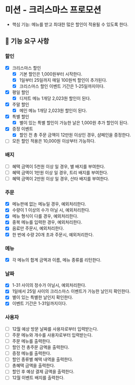 # 미션 - 크리스마스 프로모션

- 핵심 기능: 메뉴를 받고 최대한 많은 할인이 적용될 수 있도록 한다.

## 🚀 기능 요구 사항

### 할인

- [x] 크리스마스 할인
  - [x] 기본 할인은 1,000원부터 시작한다.
  - [x] 1일부터 25일까지 매일 100원씩 할인이 추가된다.
  - [x] 크리스마스 할인 이벤트 기간은 1-25일까지이다.
- [x] 평일 할인
  - [x] 디저트 메뉴 1개당 2,023원 할인이 된다.
- [x] 주말 할인
  - [x] 메인 메뉴 1개당 2,023원 할인이 된다.
- [x] 특별 할인
  - [x] 별이 있는 특별 할인이 가능한 날은 1,000원 추가 할인이 된다.
- [x] 증정 이벤트
  - [x] 할인 전 총 주문 금액이 12만원 이상인 경우, 샴페인을 증정한다.
- [ ] 모든 할인 적용은 10,000원 이상부터 가능하다.

### 배지

- [ ] 혜택 금액이 5천원 이상 일 경우, 별 배지를 부여한다.
- [ ] 혜택 금액이 1만원 이상 일 경우, 트리 배지를 부여한다.
- [ ] 혜택 금액이 2만원 이상 일 경우, 산타 배지를 부여한다.

### 주문

- [x] 메뉴판에 없는 메뉴일 경우, 예외처리한다.
- [x] 수량이 1 이상의 수가 아닐 시, 예외처리한다.
- [x] 메뉴 형식이 다를 경우, 예외처리한다.
- [x] 중복 메뉴를 입력한 경우, 예외처리한다.
- [x] 음료만 주문시, 예외처리한다.
- [x] 한 번에 수량 20개 초과 주문시, 예외처리한다.

### 메뉴

- [x] 각 메뉴의 합계 금액과 이름, 메뉴 종류를 리턴한다.

### 날짜

- [x] 1-31 사이의 정수가 아닐시, 예외처리한다.
- [x] 1일에서 25일 사이의 크리스마스 이벤트가 가능한 날인지 확인한다.
- [x] 별이 있는 특별한 날인지 확인한다.
- [x] 이벤트 기간은 1-31일까지이다.

### 사용자

- [ ] 12월 예상 방문 날짜를 사용자로부터 입력받는다.
- [ ] 주문 메뉴와 개수를 사용자로부터 입력받는다.
- [ ] 주문 메뉴를 출력한다.
- [ ] 할인 전 총주문 금액을 출력한다.
- [ ] 증정 메뉴를 출력한다.
- [ ] 할인 종류별 혜택 내역을 출력한다.
- [ ] 총혜택 금액을 출력한다.
- [ ] 할인 후 예상 결제 금액을 출력한다.
- [ ] 12월 이벤트 배지를 출력한다.
